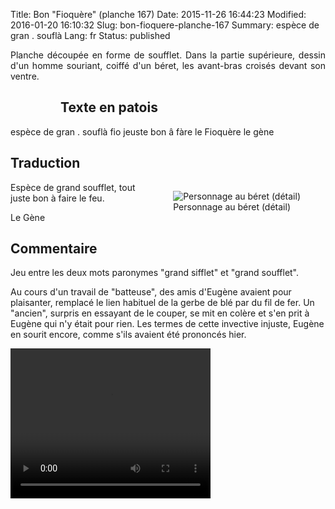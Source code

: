Title: Bon "Fioquère"  (planche 167)
Date: 2015-11-26 16:44:23
Modified: 2016-01-20 16:10:32
Slug: bon-fioquere-planche-167
Summary: espèce  de  gran .  souflà
Lang: fr
Status: published

<p style="text-align:justify;">Planche découpée en forme de soufflet. Dans la partie supérieure, dessin d'un homme souriant, coiffé d'un béret, les avant-bras croisés devant son ventre.
</p>


<figure class="image-block" style="float: left;">
  <img alt="" src="{static}/images/planche_167.png">
  <figcaption style="max-width: 236px"></figcaption>
</figure>

## Texte en patois

espèce  de  gran .  souflà  fio  jeuste  bon  â  fàre  le  Fioquère 	  le  gène

## Traduction

<figure class="image-block" style="float: right;">
  <img alt="Personnage au béret (détail)" src="{static}/images/planche_167_detail.png">
  <figcaption style="max-width: 250px">Personnage au béret (détail)</figcaption>
</figure>


Espèce de grand soufflet, tout juste bon à faire le feu.

Le Gène

## Commentaire
<p style="text-align:justify;">Jeu entre les deux mots paronymes "grand sifflet" et "grand soufflet".

Au cours d'un travail de "batteuse", des amis d'Eugène avaient pour plaisanter, remplacé le lien habituel de la gerbe de blé par du fil de fer. Un "ancien", surpris en essayant de le couper, se mit en colère et s'en prit à Eugène qui n'y était pour rien. Les termes de cette invective injuste, Eugène en sourit encore, comme s'ils avaient été prononcés hier.</p>

<video width="320" height="240" controls>
  <source src="https://d1njpgd0ygatdn.cloudfront.net/video_167.mp4" type="video/mp4">
</video>
